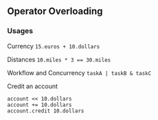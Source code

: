 ## Operator Overloading

### Usages

Currency
`15.euros + 10.dollars`

Distances
`10.miles * 3 == 30.miles`

Workflow and Concurrency
`taskA | taskB & taskC`

Credit an account
```
account << 10.dollars
account += 10.dollars
account.credit 10.dollars
```
